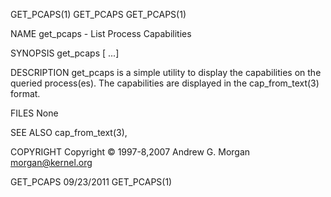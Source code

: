 GET_PCAPS(1)                      GET_PCAPS                      GET_PCAPS(1)

NAME
       get_pcaps - List Process Capabilities

SYNOPSIS
       get_pcaps <pid> [<pid> ...]

DESCRIPTION
       get_pcaps is a simple utility to display the capabilities on the
       queried process(es).  The capabilities are displayed in the
       cap_from_text(3) format.

FILES
       None

SEE ALSO
       cap_from_text(3),

COPYRIGHT
       Copyright © 1997-8,2007 Andrew G. Morgan  <morgan@kernel.org>

GET_PCAPS                         09/23/2011                     GET_PCAPS(1)
